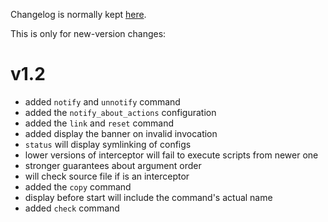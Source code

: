 Changelog is normally kept [here](https://github.com/Cervi-Robotics/interceptor/releases).

This is only for new-version changes:

# v1.2

* added `notify` and `unnotify` command
* added the `notify_about_actions` configuration
* added the `link` and `reset` command
* added display the banner on invalid invocation
* `status` will display symlinking of configs
* lower versions of interceptor will fail to execute scripts from newer one
* stronger guarantees about argument order
* will check source file if is an interceptor
* added the `copy` command
* display before start will include the command's actual name
* added `check` command
